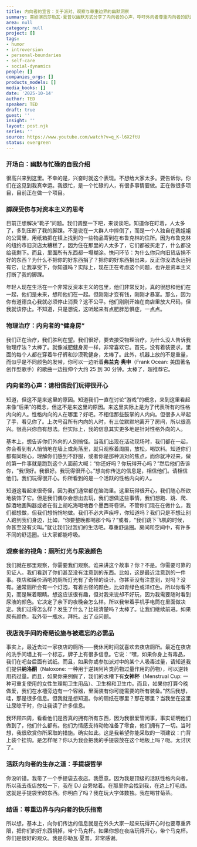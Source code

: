 ```yaml
---
title: 内向者的宣言：关于派对、观察与尊重边界的幽默洞察
summary: 喜剧演员莎勒瓦·夏普以幽默方式分享了内向者的心声，呼吁外向者尊重内向者的舒适区和观察方式。她还妙趣横生地评论了资本主义、物理疗法以及夜店厕所的奇怪设计和设施。
area: null
category: null
project: []
tags:
- humor
- introversion
- personal-boundaries
- self-care
- social-dynamics
people: []
companies_orgs: []
products_models: []
media_books: []
date: '2025-10-14'
author: TED
speaker: TED
draft: true
guest: ''
insight: ''
layout: post.njk
series: ''
source: https://www.youtube.com/watch?v=q_K-l6X2ftU
status: evergreen
---
```

### 开场白：幽默与忙碌的自我介绍

很高兴来到这里。不幸的是，兴奋时就这个表现。不想给大家太多。要告诉你，你们在这见到我真幸运。我很忙，是一个忙碌的人，有很多事情要做。正在做很多项目，目前正在做一个项目。

### 脚踝受伤与对资本主义的思考

目前正想解决“靴子”问题。我们调整一下吧，来谈谈吧。知道你在盯着，人太多了，多到压断了我的脚踝。不是说在一大群人中摔倒了，而是一个人独自在我姐姐的公寓里，用纸箱把在镇上找到的一些物品寄到在布鲁克林的住所。因为布鲁克林的纽约市旧货店太糟糕了，因为住在那里的人太多了，它们都被买走了，什么都没给我剩下。而且，里面所有东西都一塌糊涂。快问环节：为什么你只向旧货店捐不好的东西？为什么不把你的好东西捐了？把你的好东西捐出来，反正你没法永远拥有它，让我享受下，你知道吗？实际上，现在正在考虑这个问题，也许是资本主义打断了我的脚踝。

年轻人现在生活在一个非常反资本主义的包里，他们非常反对。真的很想和他们在一起，他们是未来，想和他们在一起。但刚刚才变有钱，刚刚才暴富。那么，因为你有道德良心我就必须停止消费？这不公平。他们刚刚开始在商店里放大尺码，但我就该停止。不知道，只是想说，这听起来有点肥胖恐惧症，一点点。

### 物理治疗：内向者的“健身房”

我们正在治疗，我们胜利在望。我们很好，要去接受物理治疗。为什么没人告诉我物理疗法？太棒了。就像减肥健身房一样，非常喜欢它。首先，没有着装要求，里面的每个人都在穿着牛仔裤和沙漠靴健身，太棒了。此外，机器上放的不是重量，而似乎是不同颜色的发带，你可以一边听着**弗兰克·奥申**（Frank Ocean: 美国著名创作型歌手）的歌曲一边拉伸个大约 25 到 30 分钟。太棒了，超推荐它。

### 内向者的心声：请相信我们玩得很开心

知道，但这不是来这里的原因。知道我们一直在讨论“游戏”的概念，来到这里看起来像“后果”的概念，但这不是来这里的原因。来这里实际上是为了代表所有的性格内向的人。性格内向的人在哪里？好吧。不相信那些鼓掌的人内向。但很多人举起了手，看见你了。上次号召所有内向的人时，有三位默默地离开了房间，所以很高兴。很高兴你自有想法。但实际上，我的信息其实更多地是针对性格外向的人。

基本上，想告诉你们外向的人别搞怪。当我们出现在活动现场时，我们都在一起，你会看到有人悄悄地在墙上或角落里，就只观察着周围，放松，喝饮料。知道你们都有同理心，理解你们感到不舒服，或者你是那种派对的焦点，而你就冲过来，做的第一件事就是跑到这个人面前大喊：“你还好吗？你玩得开心吗？”然后他们告诉你，“我很好。我很好。我玩得很开心。”想向你传达的信息是，相信他们。请相信他们。我们玩得很开心。你所看到的是一个活跃的性格内向的人。

知道这看起来很奇怪，因为我们通常都在脑海里。这里玩得很开心，我们随心所欲地装饰了它。但是我们偶尔会想出去玩，我们想做这些事情，我们想跑、跳、爬、醉酒地画陶器或者在街上胡吃海喝地吞个墨西哥卷饼。不管你们现在在做什么，我们都想做，但我们想悄悄地做。我们不必大声疾呼，你知道吗？我们只是不想让别人跑到我们身边，比如，“你要整晚都喝那个吗？”或者，“我们跳下飞机的时候，你甚至没有尖叫。”就让我们过我们的生活吧。尊重舒适圈。房间和空间中，有许多不同的舒适圈。让大家都能呼吸。

### 观察者的视角：厕所灯光与尿液颜色

我们就在那里观察，你需要我们观察。谁来讲这个故事？你？不是。你需要可靠的见证人。我们看到了你们甚至没有注意到的东西。比如，这是最近注意到的一件事。夜店和廉价酒吧的厕所灯光有了奇怪的设计。你甚至没有注意到，对吗？没有。通常厕所会有一个灯泡，有着古怪的颜色，比如青绿色或洋红色。所以你看不见，而是眯着眼睛。想这应该很有趣，但对我来说却不好玩，因为我需要随时看到尿液的颜色。它决定了余下的夜晚会怎么样。所以我带着手机手电筒在里面做决定。我们过得怎么样？发生了什么？比较清楚吗？太棒了。让我们继续前进。如果尿有颜色，我外带一瓶水，拜托。出了点问题。

### 夜店洗手间的奇葩设施与被遗忘的必需品

事实上，最近去过一家夜店的厕所——我休闲时间就喜欢去夜店厕所。最近在夜店的洗手间墙上有一个标志，牌子上有很多信息。它说：“嘿，如果你身上有毒品，我们在吧台后面有试纸。而且，如果你或参加派对中的某个人吸毒过量，请知道我们提供**纳洛酮**（Naloxone: 一种用于逆转阿片类药物过量作用的药物），可以逆转用药过量。而且，如果你来例假了，我们的水槽下有**女神杯**（Menstrual Cup: 一种可重复使用的女性生理期卫生用品）、卫生棉和卫生巾。而且，如果你打算今晚做爱，我们在水槽旁边有一个容器，里面装有你可能需要的所有装备。”然后我想，哇，那是很多信息。但我就是想知道。你的厕纸在哪里？那在哪里？当我坐在这里让尿晾干时，你让我读了许多信息。

我环顾四周，看看他们是否真的拥有所有东西，因为我很爱管闲事，事实证明他们做到了，他们什么都有。他们为情感支持动物准备了零食，他们拥有了一切。当时想，我很欣赏你所采取的措施。确实如此。这是我希望你能采取的一项建议：门背上装个挂钩。是怎样呢？你以为我会把我的手提袋放在这个地板上吗？呃。太讨厌了。

### 活跃内向者的生存之道：手提袋哲学

你没听错。我带了一个手提袋去夜店。我愿意。因为我是顶级的活跃性格内向者。所以我去夜店放松一下，我在 DJ 台旁站着。在那里你会找到我，在边上打毛线。这就是手提袋里的东西。你明白了吗？我在玩大字体数独。我在喝甘菊茶。

### 结语：尊重边界与内向者的快乐指南

所以想，基本上，向你们传达的信息就是在外头大家一起来玩得开心时也要尊重界限，把你们的好东西捐掉，带个马克杯。如果你想在夜店玩得开心，带个马克杯。你们是很好的观众。我是莎勒瓦·夏普。非常感谢。